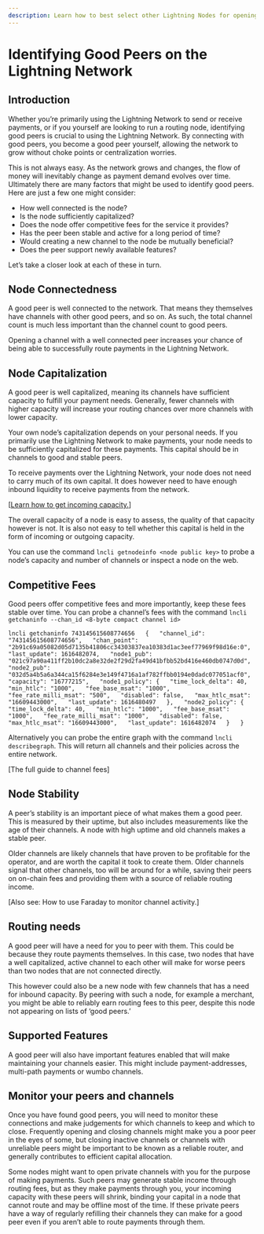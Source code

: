 ```yaml
---
description: Learn how to best select other Lightning Nodes for opening channels.
---
```


# Identifying Good Peers on the Lightning Network

## Introduction <a id="docs-internal-guid-07d5a242-7fff-f4c0-4d5d-a5bb7ea75316"></a>

Whether you’re primarily using the Lightning Network to send or receive payments, or if you yourself are looking to run a routing node, identifying good peers is crucial to using the Lightning Network. By connecting with good peers, you become a good peer yourself, allowing the network to grow without choke points or centralization worries.

This is not always easy. As the network grows and changes, the flow of money will inevitably change as payment demand evolves over time. Ultimately there are many factors that might be used to identify good peers. Here are just a few one might consider:

* How well connected is the node?
* Is the node sufficiently capitalized?
* Does the node offer competitive fees for the service it provides?
* Has the peer been stable and active for a long period of time?
* Would creating a new channel to the node be mutually beneficial?
* Does the peer support newly available features?

Let’s take a closer look at each of these in turn.

## Node Connectedness <a id="docs-internal-guid-f79e7e08-7fff-1df3-19d8-28a63f971eca"></a>

A good peer is well connected to the network. That means they themselves have channels with other good peers, and so on. As such, the total channel count is much less important than the channel count to good peers.

Opening a channel with a well connected peer increases your chance of being able to successfully route payments in the Lightning Network.

## Node Capitalization <a id="docs-internal-guid-457f2ec7-7fff-2e93-13ca-327574b152ed"></a>

A good peer is well capitalized, meaning its channels have sufficient capacity to fulfill your payment needs. Generally, fewer channels with higher capacity will increase your routing chances over more channels with lower capacity.

Your own node’s capitalization depends on your personal needs. If you primarily use the Lightning Network to make payments, your node needs to be sufficiently capitalized for these payments. This capital should be in channels to good and stable peers.

To receive payments over the Lightning Network, your node does not need to carry much of its own capital. It does however need to have enough inbound liquidity to receive payments from the network.

\[[Learn how to get incoming capacity.](https://docs.lightning.engineering/the-lightning-network/liquidity/how-to-get-inbound-capacity-on-the-lightning-network)\]

The overall capacity of a node is easy to assess, the quality of that capacity however is not. It is also not easy to tell whether this capital is held in the form of incoming or outgoing capacity.

You can use the command `lncli getnodeinfo <node public key>` to probe a node’s capacity and number of channels or inspect a node on the web.

## Competitive Fees

Good peers offer competitive fees and more importantly, keep these fees stable over time. You can probe a channel’s fees with the command `lncli getchaninfo --chan_id <8-byte compact channel id>`

`lncli getchaninfo 743145615608774656  
{  
    "channel_id": "743145615608774656",  
    "chan_point": "2b91c69a05082d05d7135b41806cc34303837ea10383d1ac3eef77969f98d16e:0",  
    "last_update": 1616482074,  
    "node1_pub": "021c97a90a411ff2b10dc2a8e32de2f29d2fa49d41bfbb52bd416e460db0747d0d",`       `"node2_pub": "032d5a4b5a6a344ca15f6284e3e149f4716a1af782ffbb0194e0dadc077051acf0",  
    "capacity": "16777215",  
    "node1_policy": {  
    "time_lock_delta": 40,  
    "min_htlc": "1000",  
    "fee_base_msat": "1000",  
    "fee_rate_milli_msat": "500",  
    "disabled": false,  
    "max_htlc_msat": "16609443000",  
    "last_update": 1616480497  
    },  
    "node2_policy": {  
    "time_lock_delta": 40,  
    "min_htlc": "1000",  
    "fee_base_msat": "1000",  
    "fee_rate_milli_msat": "1000",  
    "disabled": false,  
    "max_htlc_msat": "16609443000",  
    "last_update": 1616482074  
     }  
}`

Alternatively you can probe the entire graph with the command `lncli describegraph`. This will return all channels and their policies across the entire network.

\[The full guide to channel fees\]

## Node Stability <a id="docs-internal-guid-0d5861ce-7fff-d8b3-0ee2-1a9c063ca4d5"></a>

A peer’s stability is an important piece of what makes them a good peer. This is measured by their uptime, but also includes measurements like the age of their channels. A node with high uptime and old channels makes a stable peer.

Older channels are likely channels that have proven to be profitable for the operator, and are worth the capital it took to create them. Older channels signal that other channels, too will be around for a while, saving their peers on on-chain fees and providing them with a source of reliable routing income.

\[Also see: How to use Faraday to monitor channel activity.\]

## Routing needs

A good peer will have a need for you to peer with them. This could be because they route payments themselves. In this case, two nodes that have a well capitalized, active channel to each other will make for worse peers than two nodes that are not connected directly.

This however could also be a new node with few channels that has a need for inbound capacity. By peering with such a node, for example a merchant, you might be able to reliably earn routing fees to this peer, despite this node not appearing on lists of ‘good peers.’

## Supported Features

A good peer will also have important features enabled that will make maintaining your channels easier. This might include payment-addresses, multi-path payments or wumbo channels.

## Monitor your peers and channels <a id="docs-internal-guid-e3f29caf-7fff-7b50-ad01-9092f3afc634"></a>

Once you have found good peers, you will need to monitor these connections and make judgements for which channels to keep and which to close. Frequently opening and closing channels might make you a poor peer in the eyes of some, but closing inactive channels or channels with unreliable peers might be important to be known as a reliable router, and generally contributes to efficient capital allocation.

Some nodes might want to open private channels with you for the purpose of making payments. Such peers may generate stable income through routing fees, but as they make payments through you, your incoming capacity with these peers will shrink, binding your capital in a node that cannot route and may be offline most of the time. If these private peers have a way of regularly refilling their channels they can make for a good peer even if you aren’t able to route payments through them.

